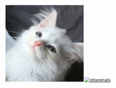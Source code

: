 
<div align="center">

<img src="img/conan.gif" width="250">

<a href="https://www.gitanimals.org/">
  <img
    src="https://render.gitanimals.org/guilds/724820822154906486/draw"
    width="600"
    height="300"
    alt="gitanimals"
  />
</a>

</div>
